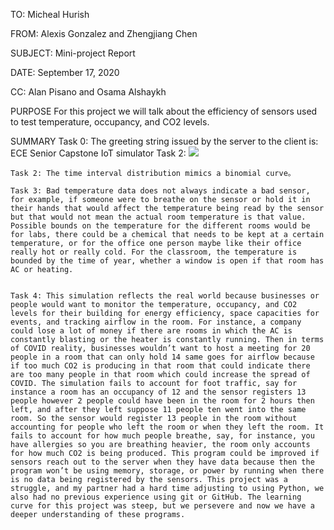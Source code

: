 TO: Micheal Hurish 

FROM: Alexis Gonzalez and Zhengjiang Chen

SUBJECT: Mini-project Report

DATE: September 17, 2020

CC: Alan Pisano and Osama Alshaykh

PURPOSE
	For this project we will talk about the efficiency of sensors used to test temperature, occupancy, and CO2 levels.

SUMMARY 
	Task 0: The greeting string issued by the server to the client is: ECE Senior Capstone IoT simulator
	Task 2:
 ![](image.png)



	Task 2: The time interval distribution mimics a binomial curve。 
  
	Task 3: Bad temperature data does not always indicate a bad sensor, for example, if someone were to breathe on the sensor or hold it in their hands that would affect the temperature being read by the sensor but that would not mean the actual room temperature is that value. Possible bounds on the temperature for the different rooms would be for labs, there could be a chemical that needs to be kept at a certain temperature, or for the office one person maybe like their office really hot or really cold. For the classroom, the temperature is bounded by the time of year, whether a window is open if that room has AC or heating. 
  
  
	Task 4: This simulation reflects the real world because businesses or people would want to monitor the temperature, occupancy, and CO2 levels for their building for energy efficiency, space capacities for events, and tracking airflow in the room. For instance, a company could lose a lot of money if there are rooms in which the AC is constantly blasting or the heater is constantly running. Then in terms of COVID reality, businesses wouldn’t want to host a meeting for 20 people in a room that can only hold 14 same goes for airflow because if too much CO2 is producing in that room that could indicate there are too many people in that room which could increase the spread of COVID. The simulation fails to account for foot traffic, say for instance a room has an occupancy of 12 and the sensor registers 13 people however 2 people could have been in the room for 2 hours then left, and after they left suppose 11 people ten went into the same room. So the sensor would register 13 people in the room without accounting for people who left the room or when they left the room. It fails to account for how much people breathe, say, for instance, you have allergies so you are breathing heavier, the room only accounts for how much CO2 is being produced. This program could be improved if sensors reach out to the server when they have data because then the program won’t be using memory, storage, or power by running when there is no data being registered by the sensors. This project was a struggle, and my partner had a hard time adjusting to using Python, we also had no previous experience using git or GitHub. The learning curve for this project was steep, but we persevere and now we have a deeper understanding of these programs. 

